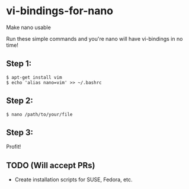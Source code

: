 # vi-bindings-for-nano
Make nano usable

Run these simple commands and you're nano will have vi-bindings in no time!

Step 1: 
-------
```
$ apt-get install vim
$ echo 'alias nano=vim' >> ~/.bashrc
```

Step 2:
-------
```
$ nano /path/to/your/file
```

Step 3:
------
Profit!

TODO (Will accept PRs)
----------------------

  * Create installation scripts for SUSE, Fedora, etc.

